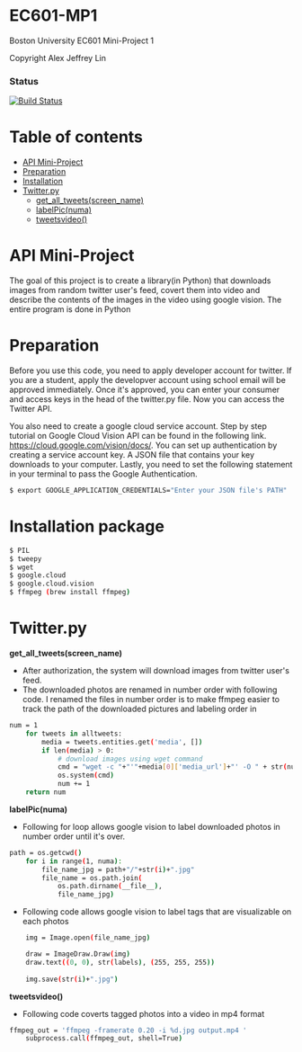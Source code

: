 # EC601-MP1
Boston University
EC601 Mini-Project 1 

Copyright Alex Jeffrey Lin 

### Status
[![Build Status](https://travis-ci.org/simkimsia/UtilityBehaviors.png)](https://travis-ci.org/simkimsia/UtilityBehaviors)

Table of contents
=================
<!--ts-->
   * [API Mini-Project](#API-Mini-Project)
   * [Preparation](#Preparation)
   * [Installation](#Installation)
   * [Twitter.py](#Twitter.py) 
      * [get_all_tweets(screen_name)](#get-all-tweets(screen_name))
      * [labelPic(numa)](#downloadPic(numa))
      * [tweetsvideo()](#tweetsvideo())
<!--te-->

API Mini-Project
================
The goal of this project is to create a library(in Python) that downloads images from random twitter user's feed, 
covert them into video and describe the contents of the images in the video using google vision. The entire program is done in Python

Preparation
============
Before you use this code, you need to apply developer account for twitter. If you are a student, apply the developver account using school email will be approved immediately. Once it's approved, you can enter your consumer and access keys in the head of the twitter.py file. Now you can access the Twitter API. 

You also need to create a google cloud service account. Step by step tutorial on Google Cloud Vision API can be found in the following link. https://cloud.google.com/vision/docs/. You can set up authentication by creating a service account key. A JSON file that contains your key downloads to your computer. Lastly, you need to set the following statement in your terminal to pass the Google Authentication.
```bash
$ export GOOGLE_APPLICATION_CREDENTIALS="Enter your JSON file's PATH"
```
Installation package
====================
```bash
$ PIL
$ tweepy 
$ wget
$ google.cloud
$ google.cloud.vision
$ ffmpeg (brew install ffmpeg)
```
Twitter.py
==========


**get_all_tweets(screen_name)**

  * After authorization, the system will download images from twitter user's feed.
  * The downloaded photos are renamed in number order with following code. I renamed the files in number order is to make ffmpeg easier to track the path of the downloaded pictures and labeling order in 
```bash
num = 1
    for tweets in alltweets:
        media = tweets.entities.get('media', [])
        if len(media) > 0:
            # download images using wget command
            cmd = "wget -c "+"'"+media[0]['media_url']+"' -O " + str(num)+".jpg"
            os.system(cmd)
            num += 1
    return num
```


**labelPic(numa)**
  * Following for loop allows google vision to label downloaded photos in number order until it's over. 
```bash
path = os.getcwd()
    for i in range(1, numa):
        file_name_jpg = path+"/"+str(i)+".jpg"
        file_name = os.path.join(
            os.path.dirname(__file__),
            file_name_jpg)
```
  * Following code allows google vision to label tags that are visualizable on each photos
```bash
    img = Image.open(file_name_jpg)

    draw = ImageDraw.Draw(img)
    draw.text((0, 0), str(labels), (255, 255, 255))
    
    img.save(str(i)+".jpg")
```


**tweetsvideo()**
  * Following code coverts tagged photos into a video in mp4 format
```bash
ffmpeg_out = 'ffmpeg -framerate 0.20 -i %d.jpg output.mp4 '
    subprocess.call(ffmpeg_out, shell=True)
```
